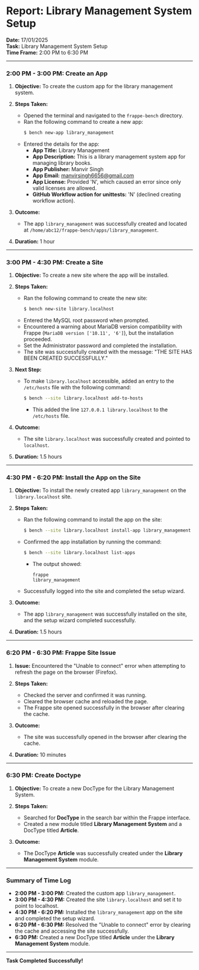 # Report: Library Management System Setup

**Date:** 17/01/2025  
**Task:** Library Management System Setup  
**Time Frame:** 2:00 PM to 6:30 PM  

---

### **2:00 PM - 3:00 PM: Create an App**

1. **Objective:** To create the custom app for the library management system.
   
2. **Steps Taken:**
   - Opened the terminal and navigated to the `frappe-bench` directory.
   - Ran the following command to create a new app:
     ```bash
     $ bench new-app library_management
     ```
   - Entered the details for the app:
     - **App Title:** Library Management
     - **App Description:** This is a library management system app for managing library books.
     - **App Publisher:** Manvir Singh
     - **App Email:** manvirsingh6656@gmail.com
     - **App License:** Provided 'N', which caused an error since only valid licenses are allowed. 
     - **GitHub Workflow action for unittests:** 'N' (declined creating workflow action).
   
3. **Outcome:**
   - The app `library_management` was successfully created and located at `/home/abc12/frappe-bench/apps/library_management`.

4. **Duration:** 1 hour

---

### **3:00 PM - 4:30 PM: Create a Site**

1. **Objective:** To create a new site where the app will be installed.

2. **Steps Taken:**
   - Ran the following command to create the new site:
     ```bash
     $ bench new-site library.localhost
     ```
   - Entered the MySQL root password when prompted.
   - Encountered a warning about MariaDB version compatibility with Frappe (`MariaDB version ['10.11', '6']`), but the installation proceeded.
   - Set the Administrator password and completed the installation.
   - The site was successfully created with the message: "THE SITE HAS BEEN CREATED SUCCESSFULLY."
   
3. **Next Step:**
   - To make `library.localhost` accessible, added an entry to the `/etc/hosts` file with the following command:
     ```bash
     $ bench --site library.localhost add-to-hosts
     ```
     - This added the line `127.0.0.1 library.localhost` to the `/etc/hosts` file.

4. **Outcome:**
   - The site `library.localhost` was successfully created and pointed to `localhost`.

5. **Duration:** 1.5 hours

---

### **4:30 PM - 6:20 PM: Install the App on the Site**

1. **Objective:** To install the newly created app `library_management` on the `library.localhost` site.

2. **Steps Taken:**
   - Ran the following command to install the app on the site:
     ```bash
     $ bench --site library.localhost install-app library_management
     ```
   - Confirmed the app installation by running the command:
     ```bash
     $ bench --site library.localhost list-apps
     ```
     - The output showed:
       ```
       frappe
       library_management
       ```
   - Successfully logged into the site and completed the setup wizard.

3. **Outcome:**
   - The app `library_management` was successfully installed on the site, and the setup wizard completed successfully.

4. **Duration:** 1.5 hours

---

### **6:20 PM - 6:30 PM: Frappe Site Issue**

1. **Issue:** Encountered the "Unable to connect" error when attempting to refresh the page on the browser (Firefox).

2. **Steps Taken:**
   - Checked the server and confirmed it was running.
   - Cleared the browser cache and reloaded the page.
   - The Frappe site opened successfully in the browser after clearing the cache.

3. **Outcome:**
   - The site was successfully opened in the browser after clearing the cache.

4. **Duration:** 10 minutes

---

### **6:30 PM: Create Doctype**

1. **Objective:** To create a new DocType for the Library Management System.

2. **Steps Taken:**
   - Searched for **DocType** in the search bar within the Frappe interface.
   - Created a new module titled **Library Management System** and a DocType titled **Article**.

3. **Outcome:**
   - The DocType **Article** was successfully created under the **Library Management System** module.

---

### **Summary of Time Log**

- **2:00 PM - 3:00 PM:** Created the custom app `library_management`.
- **3:00 PM - 4:30 PM:** Created the site `library.localhost` and set it to point to localhost.
- **4:30 PM - 6:20 PM:** Installed the `library_management` app on the site and completed the setup wizard.
- **6:20 PM - 6:30 PM:** Resolved the "Unable to connect" error by clearing the cache and accessing the site successfully.
- **6:30 PM:** Created a new DocType titled **Article** under the **Library Management System** module.

---

**Task Completed Successfully!**
